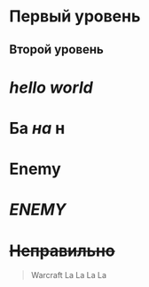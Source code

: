 # Первый уровень
## Второй уровень

# *hello world*
# Ба *на* н 
# **Enemy**
# ***ENEMY***
# ~~Неправильно~~
> Warcraft 
> La La La La
